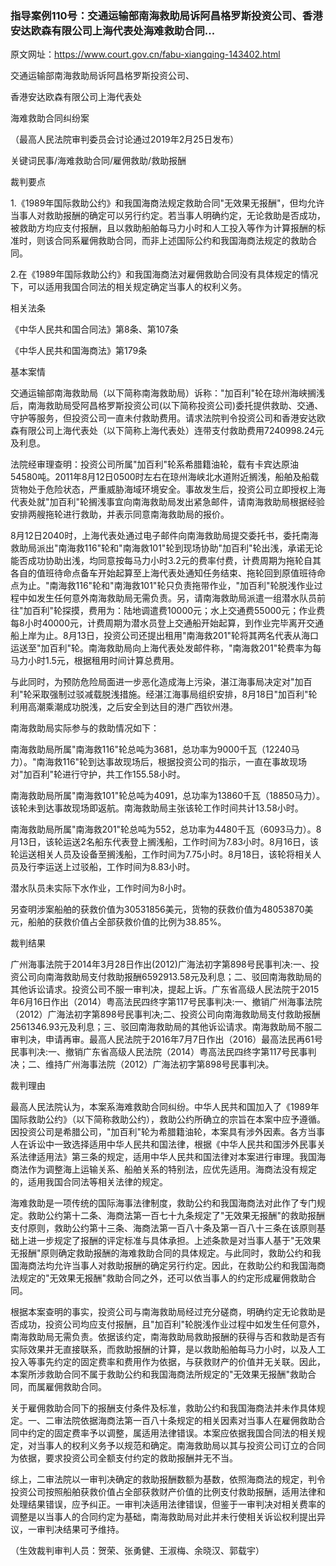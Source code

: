 ### 指导案例110号：交通运输部南海救助局诉阿昌格罗斯投资公司、香港安达欧森有限公司上海代表处海难救助合同...
原文网址：https://www.court.gov.cn/fabu-xiangqing-143402.html

交通运输部南海救助局诉阿昌格罗斯投资公司、

香港安达欧森有限公司上海代表处

海难救助合同纠纷案

（最高人民法院审判委员会讨论通过2019年2月25日发布）

关键词民事/海难救助合同/雇佣救助/救助报酬

裁判要点

1.《1989年国际救助公约》和我国海商法规定救助合同"无效果无报酬"，但均允许当事人对救助报酬的确定可以另行约定。若当事人明确约定，无论救助是否成功，被救助方均应支付报酬，且以救助船舶每马力小时和人工投入等作为计算报酬的标准时，则该合同系雇佣救助合同，而非上述国际公约和我国海商法规定的救助合同。

2.在《1989年国际救助公约》和我国海商法对雇佣救助合同没有具体规定的情况下，可以适用我国合同法的相关规定确定当事人的权利义务。

相关法条

《中华人民共和国合同法》第8条、第107条

《中华人民共和国海商法》第179条

基本案情

交通运输部南海救助局（以下简称南海救助局）诉称："加百利"轮在琼州海峡搁浅后，南海救助局受阿昌格罗斯投资公司(以下简称投资公司)委托提供救助、交通、守护等服务，但投资公司一直未付救助费用。请求法院判令投资公司和香港安达欧森有限公司上海代表处（以下简称上海代表处）连带支付救助费用7240998.24元及利息。

法院经审理查明：投资公司所属"加百利"轮系希腊籍油轮，载有卡宾达原油54580吨。2011年8月12日0500时左右在琼州海峡北水道附近搁浅，船舶及船载货物处于危险状态，严重威胁海域环境安全。事故发生后，投资公司立即授权上海代表处就"加百利"轮搁浅事宜向南海救助局发出紧急邮件，请南海救助局根据经验安排两艘拖轮进行救助，并表示同意南海救助局的报价。

8月12日2040时，上海代表处通过电子邮件向南海救助局提交委托书，委托南海救助局派出"南海救116"轮和"南海救101"轮到现场协助"加百利"轮出浅，承诺无论能否成功协助出浅，均同意按每马力小时3.2元的费率付费，计费周期为拖轮自其各自的值班待命点备车开始起算至上海代表处通知任务结束、拖轮回到原值班待命点为止。"南海救116"轮和"南海救101"轮只负责拖带作业，"加百利"轮脱浅作业过程中如发生任何意外南海救助局无需负责。另，请南海救助局派遣一组潜水队员前往"加百利"轮探摸，费用为：陆地调遣费10000元；水上交通费55000元；作业费每8小时40000元，计费周期为潜水员登上交通船开始起算，到作业完毕离开交通船上岸为止。8月13日，投资公司还提出租用"南海救201"轮将其两名代表从海口运送至"加百利"轮。南海救助局向上海代表处发邮件称，"南海救201"轮费率为每马力小时1.5元，根据租用时间计算总费用。

与此同时，为预防危险局面进一步恶化造成海上污染，湛江海事局决定对"加百利"轮采取强制过驳减载脱浅措施。经湛江海事局组织安排，8月18日"加百利"轮利用高潮乘潮成功脱浅，之后安全到达目的港广西钦州港。

南海救助局实际参与的救助情况如下：

南海救助局所属"南海救116"轮总吨为3681，总功率为9000千瓦（12240马力）。"南海救116"轮到达事故现场后，根据投资公司的指示，一直在事故现场对"加百利"轮进行守护，共工作155.58小时。

南海救助局所属"南海救101"轮总吨为4091，总功率为13860千瓦（18850马力）。该轮未到达事故现场即返航。南海救助局主张该轮工作时间共计13.58小时。

南海救助局所属"南海救201"轮总吨为552，总功率为4480千瓦（6093马力）。8月13日，该轮运送2名船东代表登上搁浅船，工作时间为7.83小时。8月16日，该轮运送相关人员及设备至搁浅船，工作时间为7.75小时。8月18日，该轮将相关人员及行李运送上过驳船，工作时间为8.83小时。

潜水队员未实际下水作业，工作时间为8小时。

另查明涉案船舶的获救价值为30531856美元，货物的获救价值为48053870美元，船舶的获救价值占全部获救价值的比例为38.85%。

裁判结果

广州海事法院于2014年3月28日作出(2012)广海法初字第898号民事判决:一、投资公司向南海救助局支付救助报酬6592913.58元及利息；二、驳回南海救助局的其他诉讼请求。投资公司不服一审判决，提起上诉。广东省高级人民法院于2015年6月16日作出（2014）粤高法民四终字第117号民事判决:一、撤销广州海事法院（2012）广海法初字第898号民事判决;二、投资公司向南海救助局支付救助报酬2561346.93元及利息；三、驳回南海救助局的其他诉讼请求。南海救助局不服二审判决，申请再审。最高人民法院于2016年7月7日作出（2016）最高法民再61号民事判决:一、撤销广东省高级人民法院（2014）粤高法民四终字第117号民事判决；二、维持广州海事法院（2012）广海法初字第898号民事判决。

裁判理由

最高人民法院认为，本案系海难救助合同纠纷。中华人民共和国加入了《1989年国际救助公约》（以下简称救助公约），救助公约所确立的宗旨在本案中应予遵循。因投资公司是希腊公司，"加百利"轮为希腊籍油轮，本案具有涉外因素。各方当事人在诉讼中一致选择适用中华人民共和国法律，根据《中华人民共和国涉外民事关系法律适用法》第三条的规定，适用中华人民共和国法律对本案进行审理。我国海商法作为调整海上运输关系、船舶关系的特别法，应优先适用。海商法没有规定的，适用我国合同法等相关法律的规定。

海难救助是一项传统的国际海事法律制度，救助公约和我国海商法对此作了专门规定。救助公约第十二条、海商法第一百七十九条规定了"无效果无报酬"的救助报酬支付原则，救助公约第十三条、海商法第一百八十条及第一百八十三条在该原则基础上进一步规定了报酬的评定标准与具体承担。上述条款是对当事人基于"无效果无报酬"原则确定救助报酬的海难救助合同的具体规定。与此同时，救助公约和我国海商法均允许当事人对救助报酬的确定另行约定。因此，在救助公约和我国海商法规定的"无效果无报酬"救助合同之外，还可以依当事人的约定形成雇佣救助合同。

根据本案查明的事实，投资公司与南海救助局经过充分磋商，明确约定无论救助是否成功，投资公司均应支付报酬，且"加百利"轮脱浅作业过程中如发生任何意外，南海救助局无需负责。依据该约定，南海救助局救助报酬的获得与否和救助是否有实际效果并无直接联系，而救助报酬的计算，是以救助船舶每马力小时，以及人工投入等事先约定的固定费率和费用作为依据，与获救财产的价值并无关联。因此，本案所涉救助合同不属于救助公约和我国海商法所规定的"无效果无报酬"救助合同，而属雇佣救助合同。

关于雇佣救助合同下的报酬支付条件及标准，救助公约和我国海商法并未作具体规定。一、二审法院依据海商法第一百八十条规定的相关因素对当事人在雇佣救助合同中约定的固定费率予以调整，属适用法律错误。本案应依据我国合同法的相关规定，对当事人的权利义务予以规范和确定。南海救助局以其与投资公司订立的合同为依据，要求投资公司全额支付约定的救助报酬并无不当。

综上，二审法院以一审判决确定的救助报酬数额为基数，依照海商法的规定，判令投资公司按照船舶获救价值占全部获救财产价值的比例支付救助报酬，适用法律和处理结果错误，应予纠正。一审判决适用法律错误，但鉴于一审判决对相关费率的调整是以当事人的合同约定为基础，南海救助局对此并未行使相关诉讼权利提出异议，一审判决结果可予维持。

（生效裁判审判人员：贺荣、张勇健、王淑梅、余晓汉、郭载宇）
